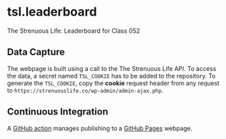 # tsl.leaderboard

The Strenuous Life: Leaderboard for Class 052

## Data Capture

The webpage is built using a call to the The Strenuous Life API. To access the data, a secret named `TSL_COOKIE` has to be added to the repository. To generate the `TSL_COOKIE`,
copy the **cookie** request header from any request to `https://strenuouslife.co/wp-admin/admin-ajax.php`.

## Continuous Integration

A [GitHub action](https://docs.github.com/en/actions) manages publishing to a [GitHub Pages](https://pages.github.com/) webpage.
